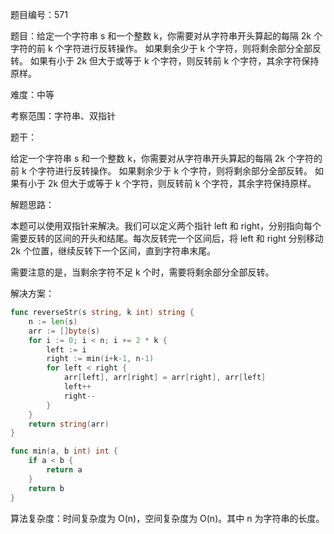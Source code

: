 题目编号：571

题目：给定一个字符串 s 和一个整数 k，你需要对从字符串开头算起的每隔 2k 个字符的前 k 个字符进行反转操作。 如果剩余少于 k 个字符，则将剩余部分全部反转。 如果有小于 2k 但大于或等于 k 个字符，则反转前 k 个字符，其余字符保持原样。

难度：中等

考察范围：字符串、双指针

题干：

给定一个字符串 s 和一个整数 k，你需要对从字符串开头算起的每隔 2k 个字符的前 k 个字符进行反转操作。 如果剩余少于 k 个字符，则将剩余部分全部反转。 如果有小于 2k 但大于或等于 k 个字符，则反转前 k 个字符，其余字符保持原样。

解题思路：

本题可以使用双指针来解决。我们可以定义两个指针 left 和 right，分别指向每个需要反转的区间的开头和结尾。每次反转完一个区间后，将 left 和 right 分别移动 2k 个位置，继续反转下一个区间，直到字符串末尾。

需要注意的是，当剩余字符不足 k 个时，需要将剩余部分全部反转。

解决方案：

```go
func reverseStr(s string, k int) string {
    n := len(s)
    arr := []byte(s)
    for i := 0; i < n; i += 2 * k {
        left := i
        right := min(i+k-1, n-1)
        for left < right {
            arr[left], arr[right] = arr[right], arr[left]
            left++
            right--
        }
    }
    return string(arr)
}

func min(a, b int) int {
    if a < b {
        return a
    }
    return b
}
```

算法复杂度：时间复杂度为 O(n)，空间复杂度为 O(n)。其中 n 为字符串的长度。